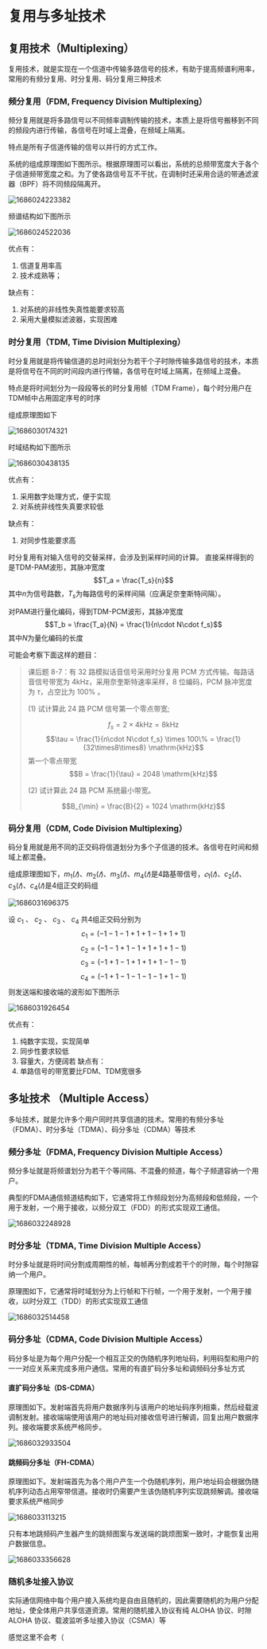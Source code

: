 # 复用与多址技术

## 复用技术（Multiplexing）

复用技术，就是实现在一个信道中传输多路信号的技术，有助于提高频谱利用率，常用的有频分复用、时分复用、码分复用三种技术

### 频分复用（FDM, Frequency Division Multiplexing）
频分复用就是将多路信号以不同频率调制传输的技术，本质上是将信号搬移到不同的频段内进行传输，各信号在时域上混叠，在频域上隔离。

特点是所有子信道传输的信号以并行的方式工作。

系统的组成原理图如下图所示。根据原理图可以看出，系统的总频带宽度大于各个子信道频带宽度之和。为了使各路信号互不干扰，在调制时还采用合适的带通滤波器（BPF）将不同频段隔离开。

![1686024223382](../image/复用与多址技术/1686024223382.png)

频谱结构如下图所示

![1686024522036](../image/复用与多址技术/1686024522036.png)

优点有：
1. 信道复用率高
2. 技术成熟等；

缺点有：
1. 对系统的非线性失真性能要求较高
2. 采用大量模拟滤波器，实现困难

### 时分复用（TDM, Time Division Multiplexing）

时分复用就是将传输信道的总时间划分为若干个子时隙传输多路信号的技术，本质是将信号在不同的时间段内进行传输，各信号在时域上隔离，在频域上混叠。

特点是将时间划分为一段段等长的时分复用帧（TDM Frame），每个时分用户在TDM帧中占用固定序号的时序

组成原理图如下

![1686030174321](../image/复用与多址技术/1686030174321.png)

时域结构如下图所示

![1686030438135](../image/复用与多址技术/1686030438135.png)

优点有：
1. 采用数字处理方式，便于实现
2. 对系统非线性失真要求较低

缺点有：
1. 对同步性能要求高

时分复用有对输入信号的交替采样，会涉及到采样时间的计算。
直接采样得到的是TDM-PAM波形，其脉冲宽度
$$T_a = \frac{T_s}{n}$$
其中$n$为信号路数，$T_s$为每路信号的采样间隔（应满足奈奎斯特间隔）。

对PAM进行量化编码，得到TDM-PCM波形，其脉冲宽度
$$T_b = \frac{T_a}{N} = \frac{1}{n\cdot N\cdot f_s}$$
其中$N$为量化编码的长度

可能会考察下面这样的题目：
> 课后题 8-7：有 32 路模拟话音信号采用时分复用 PCM 方式传输。每路话音信号带宽为 $4\mathrm{kHz}$，采用奈奎斯特速率采样，8 位编码，PCM 脉冲宽度为 $\tau$，占空比为 $100\%$ 。
> 
> (1) 试计算此 24 路 PCM 信号第一个零点带宽;
>
> $$f_s = 2\times 4 \mathrm{kHz} = 8 \mathrm{kHz}$$
> $$\tau = \frac{1}{n\cdot N\cdot f_s} \times 100\% = \frac{1}{32\times8\times8} \mathrm{kHz}$$
> 第一个零点带宽 
> $$B = \frac{1}{\tau} = 2048 \mathrm{kHz}$$
> 
> (2) 试计算此 24 路 PCM 系统最小带宽。
>
> $$B_{\min} = \frac{B}{2} = 1024 \mathrm{kHz}$$


### 码分复用（CDM, Code Division Multiplexing）
码分复用就是用不同的正交码将信道划分为多个子信道的技术。各信号在时间和频域上都混叠。

组成原理图如下，$m_1(𝑡)$、$m_2(𝑡)$、$m_3(𝑡)$、$m_4(𝑡)$是4路基带信号，$𝑐_1(𝑡)$、$c_2(𝑡)$、$c_3(𝑡)$、$c_4(𝑡)$是4组正交的码组

![1686031696375](../image/复用与多址技术/1686031696375.png)

设 $c_1$ 、 $c_2$ 、 $c_3$ 、 $c_4$  共4组正交码分别为
$$c_1=(-1-1-1+1+1-1+1+1)$$
$$c_2=(-1-1+1-1+1+1+1-1)$$
$$c_3=(-1+1-1+1+1+1-1-1)$$
$$c_4=(-1+1-1-1-1-1+1-1)$$
则发送端和接收端的波形如下图所示

![1686031926454](../image/复用与多址技术/1686031926454.png)

优点有：
1. 纯数字实现，实现简单
2. 同步性要求较低
3. 容量大，方便阔若
缺点有：
1. 单路信号的带宽要比FDM、TDM宽很多

## 多址技术 （Multiple Access）
多址技术，就是允许多个用户同时共享信道的技术。常用的有频分多址（FDMA）、时分多址（TDMA）、码分多址（CDMA）等技术

### 频分多址（FDMA, Frequency Division Multiple Access）
频分多址就是将频谱划分为若干个等间隔、不混叠的频道，每个子频道容纳一个用户。

典型的FDMA通信频道结构如下，它通常将工作频段划分为高频段和低频段，一个用于发射，一个用于接收，以频分双工（FDD）的形式实现双工通信。

![1686032248928](../image/复用与多址技术/1686032248928.png)


### 时分多址（TDMA, Time Division Multiple Access）
时分多址就是将时间分割成周期性的帧，每帧再分割成若干个的时隙，每个时隙容纳一个用户。

原理图如下，它通常将时域划分为上行帧和下行帧，一个用于发射，一个用于接收，以时分双工（TDD）的形式实现双工通信

![1686032514458](../image/复用与多址技术/1686032514458.png)

### 码分多址（CDMA, Code Division Multiple Access）

码分多址是为每个用户分配一个相互正交的伪随机序列地址码，利用码型和用户的一一对应关系来完成多用户通信。常用的有直扩码分多址和调频码分多址方式

#### 直扩码分多址（DS-CDMA）

原理图如下。发射端首先将用户数据序列与该用户的地址码序列相乘，然后经载波调制发射。接收端端使用该用户的地址码对接收信号进行解调，回复出用户数据序列。接收端要求系统严格同步。

![1686032933504](../image/复用与多址技术/1686032933504.png)

#### 跳频码分多址（FH-CDMA）
原理图如下。发射端首先为各个用户产生一个伪随机序列，用户地址码会根据伪随机序列动态占用窄带信道。接收时仍需要产生该伪随机序列实现跳频解调。接收端要求系统严格同步

![1686033113215](../image/复用与多址技术/1686033113215.png)

只有本地跳频码产生器产生的跳频图案与发送端的跳烦图案一致时，才能恢复出用户数据信息。

![1686033356628](../image/复用与多址技术/1686033356628.png)

### 随机多址接入协议

实际通信网络中每个用户接入系统均是自由且随机的，因此需要随机的为用户分配地址，使全体用户共享信道资源。常用的随机接入协议有纯 ALOHA 协议、时隙 ALOHA 协议、载波监听多址接入协议（CSMA）等

感觉这里不会考（